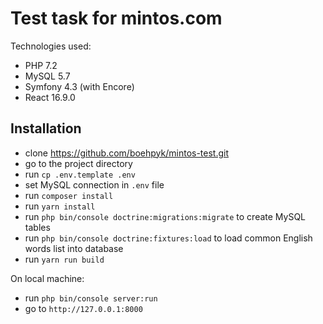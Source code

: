 # Test task for mintos.com 

Technologies used:
* PHP 7.2
* MySQL 5.7
* Symfony 4.3 (with Encore)
* React 16.9.0

## Installation
* clone https://github.com/boehpyk/mintos-test.git
* go to the project directory
* run `cp .env.template .env`
* set MySQL connection in `.env` file 
* run `composer install`
* run `yarn install`
* run `php bin/console doctrine:migrations:migrate` to create MySQL tables
* run `php bin/console doctrine:fixtures:load` to load common English words list into database
* run `yarn run build`

On local machine:

* run `php bin/console server:run` 
* go to `http://127.0.0.1:8000`



